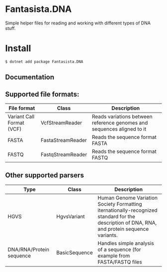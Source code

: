 ﻿# Fantasista.DNA
Simple helper files for reading and working with different types of DNA stuff.  

# Install
```bash
$ dotnet add package Fantasista.DNA
```
## Documentation


## Supported file formats:

| File format               | Class             | Description                                                            | 
|---------------------------|-------------------|------------------------------------------------------------------------|
| Variant Call Format (VCF) | VcfStreamReader   | Reads variations between reference genomes and sequences aligned to it | 
| FASTA                     | FastaStreamReader | Reads the sequence format FASTA                                        | 
| FASTQ                     | FastqStreamReader | Reads the sequence format FASTQ                                        | 

## Other supported parsers
| Type | Class        | Description                                                                                                                                  | 
|------|--------------|----------------------------------------------------------------------------------------------------------------------------------------------|
| HGVS | HgvsVariant  | Human Genome Variation Society Formatting iternationally-recognized standard for the description of DNA, RNA, and protein sequence variants. |
|DNA/RNA/Protein sequence| BasicSequence | Handles simple analysis of a sequence (for example from FASTA/FASTQ files | 